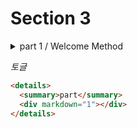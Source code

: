 # Section 3


<details>
  <summary>part 1 / Welcome Method</summary>
  <div markdown="1">
    간단하게 String을 반환해주는 GET 매핑을 만들었다.    
  문자열을 반환해주는 방법은 3가지로 모든 방법을 연습으로 작성했다.   

  ![](https://i.postimg.cc/RFK4FMRb/welcome.png)   
  간단하게 바로 문자열을 반환하는 경우   

  다음으로, yml로 가서 직접 메세지를 작성하고 해당 메세지를 갖고 반환하는 방법    
  ```yaml
  greeting:
    message: Welcome to the Simple E-commerce.
  ```
  그리고 컨트롤러 클래스에서
  ```java
  private Environment env;

  ...

      @GetMapping("welcome")
      public String welcome() {
        return env.getProperty("greeting.message");
      }
  ```   
  `Environment`객체를 이용하여 반환   

  마지막으로 클래스를 만들어 
  ![](https://i.postimg.cc/y88RSG2T/greeting-Class.png)

  ```java
    @Autowired
    private Greeting  greeting;

    ...
//        return env.getProperty("greeting.message");
        return greeting.getMessage();
  ```
  
  </div>
</details>


_토글_

```html
<details>
  <summary>part</summary>
  <div markdown="1"></div>
</details>
```
